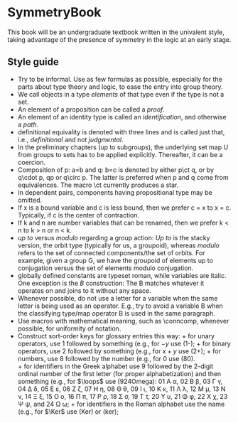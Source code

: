 # SymmetryBook
This book will be an undergraduate textbook written in the univalent style, taking advantage of the presence of symmetry in the logic at an early stage.

## Style guide

- Try to be informal.  Use as few formulas as possible, especially for the parts about type theory and logic, to ease the entry into group theory.
- We call objects in a type *elements* of that type even if the type is not a set.
- An element of a proposition can be called a *proof*.
- An element of an identity type is called an *identification*, and otherwise a *path*.
- definitional equivality is denoted with three lines and is called just that, i.e., *definitional* and not *judgmental*.
- In the preliminary chapters (up to subgroups), the underlying set map U from groups to sets has to be applied explicitly. Thereafter, it can be a coercion.
- Composition of p: a=b and q: b=c is denoted by either p\ct q, or by q\cdot p, qp or q\circ p. The latter is preferred when p and q come from equivalences. The macro \ct currently produces a star.
- In dependent pairs, components having propositional type may be omitted.
- If x is a bound variable and c is less bound, then we prefer c = x to x = c. Typically, if c is the center of contraction.
- If k and n are number variables that can be renamed, then we prefer k < n to k > n or n < k.
- *up to* versus *modulo* regarding a group action: *Up to* is the stacky version, the orbit type (typically for us, a groupoid), whereas *modulo* refers to the set of connected components/the set of orbits. For example, given a group G, we have the groupoid of elements up to conjugation versus the set of elements modulo conjugation.
- globally defined constants are typeset roman, while variables are italic. One exception is the *B* construction: The B matches whatever it operates on and joins to it without any space.
- Whenever possible, do not use a letter for a variable when the same letter is being used as an operator. E.g., try to avoid a variable B when the classifying type/map operator B is used in the same paragraph.
- Use macros with mathematical meaning, such as \conncomp, whenever possible, for uniformity of notation.
- Construct sort-order keys for glossary entries this way: 
	   + for unary operators, use 1 followed by something (e.g., for $-y$ use (1-);
       + for binary operators, use 2 followed by something (e.g., for $x+y$ use (2+);
	   + for numbers, use 8 followed by the number (e.g., for $0$ use (80).	 
       + for identifiers in the Greek alphabet use 9 followed by the 2-digit ordinal number of
	     the first letter (for proper alphabetization) and then something (e.g., for $\loops$ use (924Omega):
						01 Α α, 02 Β β, 03 Γ γ, 04 Δ δ, 05 Ε ε, 06 Ζ ζ, 07 Η η, 08 Θ θ, 09 Ι ι, 
				10 Κ κ, 11 Λ λ, 12 Μ μ, 13 Ν ν, 14 Ξ ξ, 15 Ο ο, 16 Π π, 17 Ρ ρ, 18 Σ σ, 19 Τ τ,
				20 Υ υ, 21 Φ φ, 22 Χ χ, 23 Ψ ψ, and 24 Ω ω;
       + for identifiers in the Roman alphabet use the name (e.g., for $\Ker$ use (Ker) or (ker);
